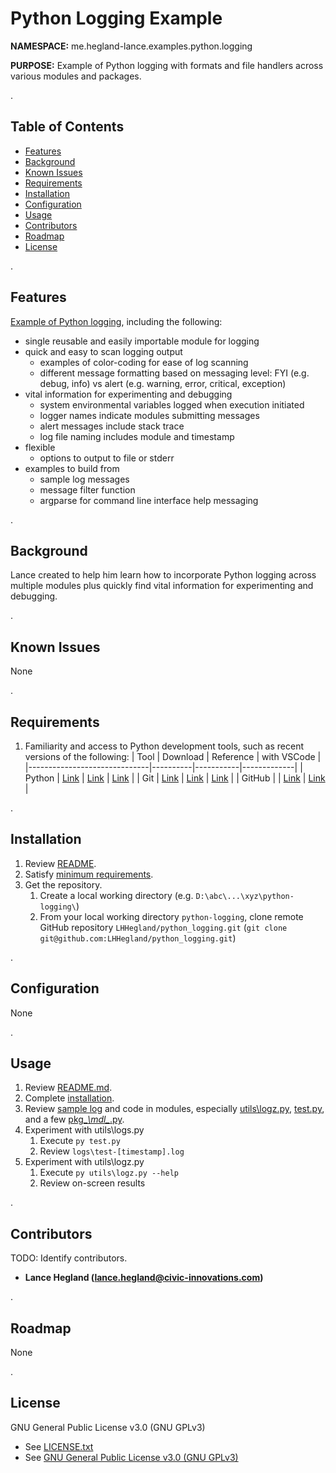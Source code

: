 # Python Logging Example

**NAMESPACE:** me.hegland-lance.examples.python.logging

**PURPOSE:** Example of Python logging with formats and file handlers across various modules and packages.

.

## Table of Contents

- [Features](#features)
- [Background](#background)
- [Known Issues](#known-issues)
- [Requirements](#requirements)
- [Installation](#installation)
- [Configuration](#configuration)
- [Usage](#usage)
- [Contributors](#contributors)
- [Roadmap](#roadmap)
- [License](#license)

.

## **Features**

[Example of Python logging](https://github.com/LHHegland/python_logging/blob/main/logs/), including the following:
- single reusable and easily importable module for logging
- quick and easy to scan logging output
   - examples of color-coding for ease of log scanning
   - different message formatting based on messaging level: FYI (e.g. debug, info) vs alert (e.g. warning, error, critical, exception)
- vital information for experimenting and debugging
   - system environmental variables logged when execution initiated
   - logger names indicate modules submitting messages
   - alert messages include stack trace
   - log file naming includes module and timestamp
- flexible
   - options to output to file or stderr
- examples to build from
   - sample log messages
   - message filter function
   - argparse for command line interface help messaging

.

## **Background**

Lance created to help him learn how to incorporate Python logging across multiple modules plus quickly find vital information for experimenting and debugging.

.

## **Known Issues**

None

.

## **Requirements**

1. Familiarity and access to Python development tools, such as recent versions of the following:
   | Tool                         | Download | Reference | with VSCode |
   |------------------------------|----------|-----------|-------------|
   | Python | [Link](https://www.python.org/downloads/) | [Link](https://wiki.python.org/moin/BeginnersGuide) | [Link](https://code.visualstudio.com/docs/languages/python) |
   | Git | [Link](https://git-scm.com/downloads) | [Link](https://git-scm.com/videos) | [Link](https://vscode.github.com/) |
   | GitHub  | | [Link](https://github.com) | [Link](https://code.visualstudio.com/docs/sourcecontrol/github) |

.

## **Installation**

1. Review [README](#table-of-contents).
1. Satisfy [minimum requirements](#requirements).
1. Get the repository.
   1. Create a local working directory (e.g. `D:\abc\...\xyz\python-logging\`)
   1. From your local working directory `python-logging`, clone remote GitHub repository `LHHegland/python_logging.git` (`git clone git@github.com:LHHegland/python_logging.git`)

.

## **Configuration**

None

.

## **Usage**

1. Review [README.md](#table-of-contents).
1. Complete [installation](#installation).
1. Review [sample log](https://github.com/LHHegland/python_logging/blob/main/logs/) and code in modules, especially [utils\logz.py](https://github.com/LHHegland/python_logging/blob/main/utils/logz.py), [test.py](https://github.com/LHHegland/python_logging/blob/main/test.py), and a few [pkg_*\mdl_*.py](https://github.com/LHHegland/python_logging/tree/main/pkg_b).
1. Experiment with utils\logs.py 
   1. Execute `py test.py`
   1. Review `logs\test-[timestamp].log`
1. Experiment with utils\logz.py
   1. Execute `py utils\logz.py --help`
   1. Review on-screen results

.

## **Contributors**

TODO: Identify contributors.

- **Lance Hegland ([lance.hegland@civic-innovations.com](mailto:lance.hegland@civic-innovations.com))**

.

## **Roadmap**

None

.

## **License**

GNU General Public License v3.0 (GNU GPLv3)

- See [LICENSE.txt](LICENSE.txt)
- See [GNU General Public License v3.0 (GNU GPLv3)](https://choosealicense.com/licenses/gpl-3.0/)